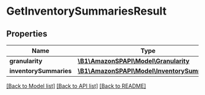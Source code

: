 # GetInventorySummariesResult

## Properties
Name | Type | Description | Notes
------------ | ------------- | ------------- | -------------
**granularity** | [**\B1\AmazonSPAPI\Model\Granularity**](Granularity.md) |  | 
**inventorySummaries** | [**\B1\AmazonSPAPI\Model\InventorySummaries**](InventorySummaries.md) |  | 

[[Back to Model list]](../README.md#documentation-for-models) [[Back to API list]](../README.md#documentation-for-api-endpoints) [[Back to README]](../README.md)


